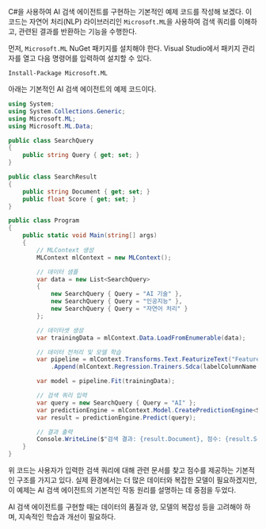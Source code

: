 C#을 사용하여 AI 검색 에이전트를 구현하는 기본적인 예제 코드를 작성해 보겠다. 이 코드는 자연어 처리(NLP) 라이브러리인 `Microsoft.ML`을 사용하여 검색 쿼리를 이해하고, 관련된 결과를 반환하는 기능을 수행한다.

먼저, `Microsoft.ML` NuGet 패키지를 설치해야 한다. Visual Studio에서 패키지 관리자를 열고 다음 명령어를 입력하여 설치할 수 있다.

```
Install-Package Microsoft.ML
```

아래는 기본적인 AI 검색 에이전트의 예제 코드이다.

```csharp
using System;
using System.Collections.Generic;
using Microsoft.ML;
using Microsoft.ML.Data;

public class SearchQuery
{
    public string Query { get; set; }
}

public class SearchResult
{
    public string Document { get; set; }
    public float Score { get; set; }
}

public class Program
{
    public static void Main(string[] args)
    {
        // MLContext 생성
        MLContext mlContext = new MLContext();

        // 데이터 샘플
        var data = new List<SearchQuery>
        {
            new SearchQuery { Query = "AI 기술" },
            new SearchQuery { Query = "인공지능" },
            new SearchQuery { Query = "자연어 처리" }
        };

        // 데이터셋 생성
        var trainingData = mlContext.Data.LoadFromEnumerable(data);

        // 데이터 전처리 및 모델 학습
        var pipeline = mlContext.Transforms.Text.FeaturizeText("Features", nameof(SearchQuery.Query))
            .Append(mlContext.Regression.Trainers.Sdca(labelColumnName: "Score", maximumNumberOfIterations: 100));

        var model = pipeline.Fit(trainingData);

        // 검색 쿼리 입력
        var query = new SearchQuery { Query = "AI" };
        var predictionEngine = mlContext.Model.CreatePredictionEngine<SearchQuery, SearchResult>(model);
        var result = predictionEngine.Predict(query);

        // 결과 출력
        Console.WriteLine($"검색 결과: {result.Document}, 점수: {result.Score}");
    }
}
```

위 코드는 사용자가 입력한 검색 쿼리에 대해 관련 문서를 찾고 점수를 제공하는 기본적인 구조를 가지고 있다. 실제 환경에서는 더 많은 데이터와 복잡한 모델이 필요하겠지만, 이 예제는 AI 검색 에이전트의 기본적인 작동 원리를 설명하는 데 중점을 두었다. 

AI 검색 에이전트를 구현할 때는 데이터의 품질과 양, 모델의 복잡성 등을 고려해야 하며, 지속적인 학습과 개선이 필요하다.
